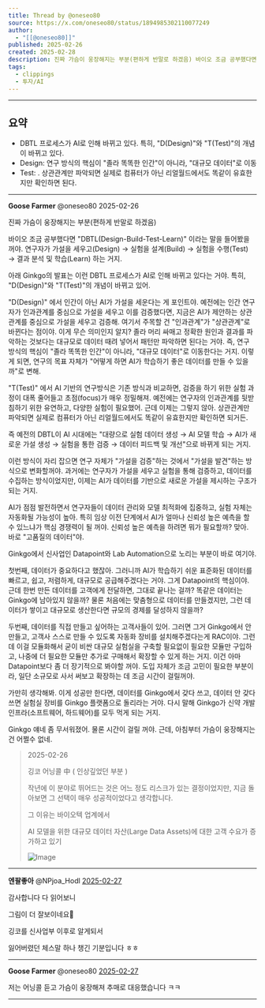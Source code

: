 ```yaml
---
title: Thread by @oneseo80
source: https://x.com/oneseo80/status/1894985302110077249
author:
  - "[[@oneseo80]]"
published: 2025-02-26
created: 2025-02-28
description: 진짜 가슴이 웅장해지는 부분(편하게 반말로 하겠음) 바이오 조금 공부했다면 "DBTL(Design-Build-Test-Learn)" 이라는 말을 들어봤을 꺼야. 연구자가 가설을 세우고(Design) → 실험을 설계(Build) → 실험을 수행(Tes
tags:
  - clippings
  - 투자/AI
---
```

---
## 요약
- DBTL 프로세스가 AI로 인해 바뀌고 있다. 특히, "D(Design)"와 "T(Test)"의 개념이 바뀌고 있다.
- Design: 연구 방식의 핵심이 "졸라 똑똑한 인간"이 아니라, "대규모 데이터"로 이동
- Test: . 상관관계만 파악되면 실제로 컴퓨터가 아닌 리얼월드에서도 똑같이 유효한지만 확인하면 된다.


---



**Goose Farmer** @oneseo80 2025-02-26

진짜 가슴이 웅장해지는 부분(편하게 반말로 하겠음)

바이오 조금 공부했다면 "DBTL(Design-Build-Test-Learn)" 이라는 말을 들어봤을 꺼야. 연구자가 가설을 세우고(Design) → 실험을 설계(Build) → 실험을 수행(Test) → 결과 분석 및 학습(Learn) 하는 거지.

아래 Ginkgo의 발표는 이런 DBTL 프로세스가 AI로 인해 바뀌고 있다는 거야. 특히, "D(Design)"와 "T(Test)"의 개념이 바뀌고 있어.

"D(Design)" 에서 인간이 아닌 AI가 가설을 세운다는 게 포인트야. 예전에는 인간 연구자가 인과관계를 중심으로 가설을 세우고 이를 검증했다면, 지금은 AI가 제안하는 상관관계를 중심으로 가설을 세우고 검증해. 여기서 주목할 건 "인과관계"가 "상관관계"로 바뀐다는 점이야. 이게 무슨 의미인지 알지? 졸라 머리 싸매고 정확한 원인과 결과를 파악하는 것보다는 대규모로 데이터 때려 넣어서 패턴만 파악하면 된다는 거야. 즉, 연구 방식의 핵심이 "졸라 똑똑한 인간"이 아니라, "대규모 데이터"로 이동한다는 거지. 이렇게 되면, 연구의 목표 자체가 "어떻게 하면 AI가 학습하기 좋은 데이터를 만들 수 있을까"로 변해.

"T(Test)" 에서 AI 기반의 연구방식은 기존 방식과 비교하면, 검증을 하기 위한 실험 과정이 대폭 줄어들고 초점(focus)가 매우 정밀해져. 예전에는 연구자의 인과관계를 뒷받침하기 위한 유연하고, 다양한 실험이 필요했어. 근데 이제는 그렇지 않아. 상관관계만 파악되면 실제로 컴퓨터가 아닌 리얼월드에서도 똑같이 유효한지만 확인하면 되거든.

즉 예전의 DBTL이 AI 시대에는 "대량으로 실험 데이터 생성 → AI 모델 학습 → AI가 새로운 가설 생성 → 실험을 통한 검증 → 데이터 피드백 및 개선"으로 바뀌게 되는 거지.

이런 방식이 자리 잡으면 연구 자체가 "가설을 검증"하는 것에서 "가설을 발견"하는 방식으로 변화할꺼야. 과거에는 연구자가 가설을 세우고 실험을 통해 검증하고, 데이터를 수집하는 방식이었지만, 이제는 AI가 데이터를 기반으로 새로운 가설을 제시하는 구조가 되는 거지.

AI가 점점 발전하면서 연구자들이 데이터 관리와 모델 최적화에 집중하고, 실험 자체는 자동화될 가능성이 높아. 특히 임상 이전 단계에서 AI가 얼마나 신뢰성 높은 예측을 할 수 있느냐가 핵심 경쟁력이 될 꺼야. 신뢰성 높은 예측을 하려면 뭐가 필요할까? 맞아. 바로 "고품질의 데이터"야.

Ginkgo에서 신사업인 Datapoint와 Lab Automation으로 노리는 부분이 바로 여기야.

첫번째, 데이터가 중요하다고 했잖아. 그러니까 AI가 학습하기 쉬운 표준화된 데이터를 빠르고, 쉽고, 저렴하게, 대규모로 공급해주겠다는 거야. 그게 Datapoint의 핵심이야. 근데 한번 만든 데이터를 고객에게 전달하면, 그대로 끝나는 걸까? 똑같은 데이터는 Ginkgo에 남아있지 않을까? 물론 처음에는 맞춤형으로 데이터를 만들겠지만, 그런 데이터가 쌓이고 대규모로 생산한다면 규모의 경제를 달성하지 않을까?

두번째, 데이터를 직접 만들고 싶어하는 고객사들이 있어. 그러면 그거 Ginkgo에서 안만들고, 고객사 스스로 만들 수 있도록 자동화 장비를 설치해주겠다는게 RAC이야. 그런데 이걸 모듈화해서 굳이 비싼 대규모 실험실을 구축할 필요없이 필요한 모듈만 구입하고, 나중에 더 필요한 모듈만 추가로 구매해서 확장할 수 있게 하는 거지. 이건 아마 Datapoint보다 좀 더 장기적으로 봐야할 꺼야. 도입 자체가 조금 고민이 필요한 부분이라, 일단 소규모로 사서 써보고 확장하는 데 조금 시간이 걸릴꺼야.

가만히 생각해봐. 이게 성공만 한다면, 데이터를 Ginkgo에서 갖다 쓰고, 데이터 안 갖다쓰면 실험실 장비를 Ginkgo 플랫폼으로 돌리라는 거야. 다시 말해 Ginkgo가 신약 개발 인프라(소프트웨어, 하드웨어)를 모두 먹게 되는 거지.

Ginkgo 얘네 좀 무서워졌어. 물론 시간이 걸릴 꺼야. 근데, 아침부터 가슴이 웅장해지는 건 어쩔수 없네.

> 2025-02-26
> 
> 깅코 어닝콜 中 ( 인상깊었던 부분 )
> 
> 작년에 이 분야로 뛰어드는 것은 어느 정도 리스크가 있는 결정이었지만, 지금 돌아보면 그 선택이 매우 성공적이었다고 생각합니다.
> 
> 그 이유는 바이오텍 업계에서
> 
> AI 모델을 위한 대규모 데이터 자산(Large Data Assets)에 대한 고객 수요가 증가하고 있기
> 
> ![Image](https://pbs.twimg.com/media/GkxWblZa0AAdmQb?format=jpg&name=large)

---

**엔팔좋아** @NPjoa\_Hodl [2025-02-27](https://x.com/NPjoa_Hodl/status/1895016876851503552)

감사합니다 다 읽어보니

그림이 더 잘보이네요🤩

깅코를 신사업부 이후로 알게되서

잃어버렸던 체스말 하나 챙긴 기분입니다 ㅎㅎ

---

**Goose Farmer** @oneseo80 [2025-02-27](https://x.com/oneseo80/status/1895037938783891620)

저는 어닝콜 듣고 가슴이 웅장해져 추매로 대응했습니다 ㅋㅋ

---

